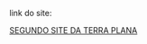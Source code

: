 link do site:

<a href="https://ericksm23.github.io/terra-plana2.0/terra_plana">SEGUNDO SITE DA TERRA PLANA</a>